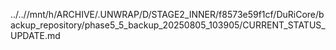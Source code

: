 ../..//mnt/h/ARCHIVE/.UNWRAP/D/STAGE2_INNER/f8573e59f1cf/DuRiCore/backup_repository/phase5_5_backup_20250805_103905/CURRENT_STATUS_UPDATE.md